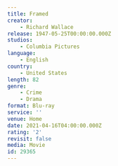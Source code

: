 ```yaml
---
title: Framed
creator:
    - Richard Wallace
release: 1947-05-25T00:00:00.000Z
studios:
    - Columbia Pictures
language:
    - English
country:
    - United States
length: 82
genre:
    - Crime
    - Drama
format: Blu-ray
service: ''
venue: Home
date: 2021-04-16T04:00:00.000Z
rating: '2'
revisit: false
media: Movie
id: 29365
---
```



